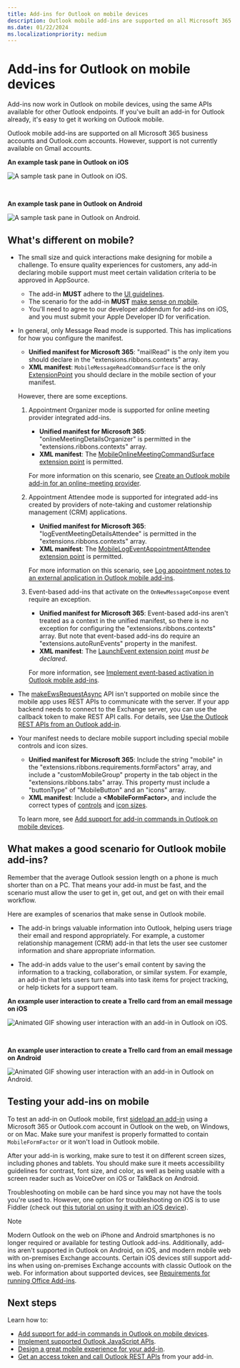 ```yaml
---
title: Add-ins for Outlook on mobile devices
description: Outlook mobile add-ins are supported on all Microsoft 365 business accounts and Outlook.com accounts.
ms.date: 01/22/2024
ms.localizationpriority: medium
---
```


# Add-ins for Outlook on mobile devices

Add-ins now work in Outlook on mobile devices, using the same APIs available for other Outlook endpoints. If you've built an add-in for Outlook already, it's easy to get it working on Outlook mobile.

Outlook mobile add-ins are supported on all Microsoft 365 business accounts and Outlook.com accounts. However, support is not currently available on Gmail accounts.

**An example task pane in Outlook on iOS**

![A sample task pane in Outlook on iOS.](../images/outlook-mobile-addin-taskpane.png)

<br/>

**An example task pane in Outlook on Android**

![A sample task pane in Outlook on Android.](../images/outlook-mobile-addin-taskpane-android.png)

## What's different on mobile?

- The small size and quick interactions make designing for mobile a challenge. To ensure quality experiences for customers, any add-in declaring mobile support must meet certain validation criteria to be approved in AppSource.
  - The add-in **MUST** adhere to the [UI guidelines](outlook-addin-design.md).
  - The scenario for the add-in **MUST** [make sense on mobile](#what-makes-a-good-scenario-for-outlook-mobile-add-ins).
  - You'll need to agree to our developer addendum for add-ins on iOS, and you must submit your Apple Developer ID for verification.

- In general, only Message Read mode is supported. This has implications for how you configure the manifest.
  - **Unified manifest for Microsoft 365**: "mailRead" is the only item you should declare in the "extensions.ribbons.contexts" array.
  - **XML manifest**: `MobileMessageReadCommandSurface` is the only [ExtensionPoint](/javascript/api/manifest/extensionpoint#mobilemessagereadcommandsurface) you should declare in the mobile section of your manifest. 
  
  However, there are some exceptions.
  1. Appointment Organizer mode is supported for online meeting provider integrated add-ins.
     - **Unified manifest for Microsoft 365**: "onlineMeetingDetailsOrganizer" is permitted in the "extensions.ribbons.contexts" array.
     - **XML manifest**: The [MobileOnlineMeetingCommandSurface extension point](/javascript/api/manifest/extensionpoint#mobileonlinemeetingcommandsurface) is permitted. 
  
     For more information on this scenario, see [Create an Outlook mobile add-in for an online-meeting provider](online-meeting.md).

  1. Appointment Attendee mode is supported for integrated add-ins created by providers of note-taking and customer relationship management (CRM) applications. 
     - **Unified manifest for Microsoft 365**: "logEventMeetingDetailsAttendee" is permitted in the "extensions.ribbons.contexts" array.
     - **XML manifest**: The [MobileLogEventAppointmentAttendee extension point](/javascript/api/manifest/extensionpoint#mobilelogeventappointmentattendee) is permitted. 
    
     For more information on this scenario, see [Log appointment notes to an external application in Outlook mobile add-ins](mobile-log-appointments.md).

  1. Event-based add-ins that activate on the `OnNewMessageCompose` event require an exception.
     - **Unified manifest for Microsoft 365**: Event-based add-ins aren't treated as a context in the unified manifest, so there is no exception for configuring the "extensions.ribbons.contexts" array. But note that event-based add-ins do require an "extensions.autoRunEvents" property in the manifest. 
     - **XML manifest**: The [LaunchEvent extension point](/javascript/api/manifest/extensionpoint#launchevent) *must be declared*. 
  
     For more information, see [Implement event-based activation in Outlook mobile add-ins](mobile-event-based.md).

- The [makeEwsRequestAsync](/javascript/api/requirement-sets/outlook/preview-requirement-set/office.context.mailbox#methods) API isn't supported on mobile since the mobile app uses REST APIs to communicate with the server. If your app backend needs to connect to the Exchange server, you can use the callback token to make REST API calls. For details, see [Use the Outlook REST APIs from an Outlook add-in](use-rest-api.md).

- Your manifest needs to declare mobile support including special mobile controls and icon sizes. 
  - **Unified manifest for Microsoft 365**: Include the string "mobile" in the "extensions.ribbons.requirements.formFactors" array, and include a "customMobileGroup" property in the tab object in the "extensions.ribbons.tabs" array. This property must include a "buttonType" of "MobileButton" and an "icons" array.
  - **XML manifest**: Include a **\<MobileFormFactor\>**, and include the correct types of [controls](/javascript/api/manifest/control) and [icon sizes](/javascript/api/manifest/icon).
  
  To learn more, see [Add support for add-in commands in Outlook on mobile devices](add-mobile-support.md).

## What makes a good scenario for Outlook mobile add-ins?

Remember that the average Outlook session length on a phone is much shorter than on a PC. That means your add-in must be fast, and the scenario must allow the user to get in, get out, and get on with their email workflow.

Here are examples of scenarios that make sense in Outlook mobile.

- The add-in brings valuable information into Outlook, helping users triage their email and respond appropriately. For example, a customer relationship management (CRM) add-in that lets the user see customer information and share appropriate information.

- The add-in adds value to the user's email content by saving the information to a tracking, collaboration, or similar system. For example, an add-in that lets users turn emails into task items for project tracking, or help tickets for a support team.

**An example user interaction to create a Trello card from an email message on iOS**

![Animated GIF showing user interaction with an add-in in Outlook on iOS.](../images/outlook-mobile-addin-interaction.gif)

<br/>

**An example user interaction to create a Trello card from an email message on Android**

![Animated GIF showing user interaction with an add-in in Outlook on Android.](../images/outlook-mobile-addin-interaction-android.gif)

## Testing your add-ins on mobile

To test an add-in on Outlook mobile, first [sideload an add-in](sideload-outlook-add-ins-for-testing.md) using a Microsoft 365 or Outlook.com account in Outlook on the web, on Windows, or on Mac. Make sure your manifest is properly formatted to contain `MobileFormFactor` or it won't load in Outlook mobile.

After your add-in is working, make sure to test it on different screen sizes, including phones and tablets. You should make sure it meets accessibility guidelines for contrast, font size, and color, as well as being usable with a screen reader such as VoiceOver on iOS or TalkBack on Android.

Troubleshooting on mobile can be hard since you may not have the tools you're used to. However, one option for troubleshooting on iOS is to use Fiddler (check out [this tutorial on using it with an iOS device](https://www.telerik.com/blogs/using-fiddler-with-apple-ios-devices)).

> [!NOTE]
> Modern Outlook on the web on iPhone and Android smartphones is no longer required or available for testing Outlook add-ins. Additionally, add-ins aren't supported in Outlook on Android, on iOS, and modern mobile web with on-premises Exchange accounts. Certain iOS devices still support add-ins when using on-premises Exchange accounts with classic Outlook on the web. For information about supported devices, see [Requirements for running Office Add-ins](../concepts/requirements-for-running-office-add-ins.md#client-requirements-non-windows-smartphone-and-tablet).

## Next steps

Learn how to:

- [Add support for add-in commands in Outlook on mobile devices](add-mobile-support.md).
- [Implement supported Outlook JavaScript APIs](outlook-mobile-apis.md).
- [Design a great mobile experience for your add-in](outlook-addin-design.md).
- [Get an access token and call Outlook REST APIs](use-rest-api.md) from your add-in.
